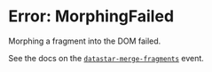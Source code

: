 # Error: MorphingFailed

Morphing a fragment into the DOM failed.

See the docs on the [`datastar-merge-fragments`](https://data-star.dev/reference/plugins_backend#datastar-merge-fragments) event.